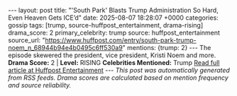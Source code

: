 --- layout: post title: "'South Park' Blasts Trump Administration So Hard, Even Heaven Gets ICE’d" date: 2025-08-07 18:28:07 +0000 categories: gossip tags: [trump, source-huffpost_entertainment, drama-rising] drama_score: 2 primary_celebrity: trump source: huffpost_entertainment source_url: "https://www.huffpost.com/entry/south-park-trump-noem_n_68944b94e4b0495c6ff530a9" mentions: {trump: 2} --- The episode skewered the president, vice president, Kristi Noem and more. **Drama Score:** 2 | **Level:** RISING **Celebrities Mentioned:** Trump [Read full article at Huffpost Entertainment](https://www.huffpost.com/entry/south-park-trump-noem_n_68944b94e4b0495c6ff530a9) --- *This post was automatically generated from RSS feeds. Drama scores are calculated based on mention frequency and source reliability.*